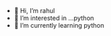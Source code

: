 - 👋 Hi, I’m rahul
- 👀 I’m interested in ...python
- 🌱 I’m currently learning python
  

<!---
pyhtmlrash/pyhtmlrash is a ✨ special ✨ repository because its `README.md` (this file) appears on your GitHub profile.
You can click the Preview link to take a look at your changes.
--->
